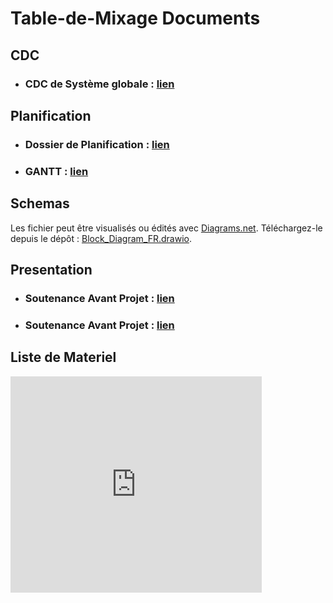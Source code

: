 # Table-de-Mixage Documents 

## CDC 
- ### CDC de Système globale : [lien](CDC/CDC_V3_0.pdf)

## Planification 
- ### Dossier de Planification : [lien](PLANIFICATION/DossierPlanificationV2.pdf)
- ### GANTT : [lien](PLANIFICATION/Gantt_V2.pdf)


## Schemas
  Les fichier peut être visualisés ou édités avec [Diagrams.net](https://app.diagrams.net/). Téléchargez-le depuis le dépôt : [Block_Diagram_FR.drawio](SCHEMAS/).

## Presentation
- ### Soutenance Avant Projet : [lien](PRESENTATION/Soutenance_1_Avant_projet.pptx)
- ### Soutenance Avant Projet : [lien](PRESENTATION/Presentation_Anglais_1.pptx)


## Liste de Materiel 
<iframe src="https://1drv.ms/x/c/44e5248c228d5751/IQTcsU5UQ6ytS6JNGEA9P9Z7AbMvuX5bGMovtNKDWla5wyM" width="402" height="346" frameborder="0" scrolling="no"></iframe>
